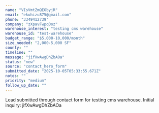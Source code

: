 ```yaml
---
name: "VIsVmtZmQEObyjR"
email: "ekuhizu875@gmail.com"
phone: "3349412739"
company: "zXpavFwpqOoz"
warehouse_interest: "testing cms warehouse"
warehouse_id: "test-warehouse"
budget_range: "$5,000-10,000/month"
size_needed: "2,000-5,000 SF"
county: ""
timeline: ""
message: "jifXwAwgDhZbAOa"
status: "new"
source: "contact_hero_form"
submitted_date: "2025-10-05T05:33:55.671Z"
notes: ""
priority: "medium"
follow_up_date: ""
---
```


Lead submitted through contact form for testing cms warehouse.
Initial inquiry: jifXwAwgDhZbAOa
